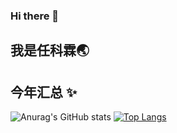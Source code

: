 ### Hi there 👋

<!--
**rkl71/rkl71** is a ✨ _special_ ✨ repository because its `README.md` (this file) appears on your GitHub profile.

Here are some ideas to get you started:

- 🔭 I’m currently working on ...
- 🌱 I’m currently learning ...
- 👯 I’m looking to collaborate on ...
- 🤔 I’m looking for help with ...
- 💬 Ask me about ...
- 📫 How to reach me: ...
- 😄 Pronouns: ...
- ⚡ Fun fact: ...
-->

## 我是任科霖🌏


## 今年汇总 ✨

![Anurag's GitHub stats](https://github-readme-stats.vercel.app/api?username=rkl71&show_icons=true&theme=radical)
[![Top Langs](https://github-readme-stats.vercel.app/api/top-langs/?username=rkl71&layout=compact)](https://github.com/anuraghazra/github-readme-stats)
